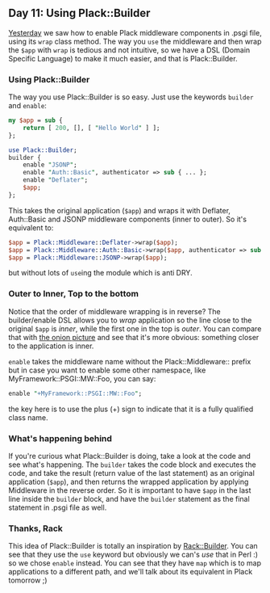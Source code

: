 ## Day 11: Using Plack::Builder

[Yesterday](http://advent.plackperl.org/2009/12/day-10-using-plack-middleware.html) we saw how to enable Plack middleware components in .psgi file, using its `wrap` class method. The way you `use` the middleware and then wrap the `$app` with `wrap` is tedious and not intuitive, so we have a DSL (Domain Specific Language) to make it much easier, and that is Plack::Builder.

### Using Plack::Builder

The way you use Plack::Builder is so easy. Just use the keywords `builder` and `enable`:

```perl
my $app = sub {
    return [ 200, [], [ "Hello World" ] ];
};

use Plack::Builder;
builder {
    enable "JSONP";
    enable "Auth::Basic", authenticator => sub { ... };
    enable "Deflater";
    $app;
};
```

This takes the original application (`$app`) and wraps it with Deflater, Auth::Basic and JSONP middleware components (inner to outer). So it's equivalent to:

```perl
$app = Plack::Middleware::Deflater->wrap($app);
$app = Plack::Middleware::Auth::Basic->wrap($app, authenticator => sub { });
$app = Plack::Middleware::JSONP->wrap($app);
```

but without lots of `use`ing the module which is anti DRY.

### Outer to Inner, Top to the bottom

Notice that the order of middleware wrapping is in reverse? The builder/enable DSL allows you to *wrap* application so the line close to the original `$app` is *inner*, while the first one in the top is *outer*. You can compare that with [the onion picture](http://pylonshq.com/docs/en/0.9.7/_images/pylons_as_onion.png) and see that it's more obvious: something closer to the application is inner.

`enable` takes the middleware name without the Plack::Middleware:: prefix but in case you want to enable some other namespace, like MyFramework::PSGI::MW::Foo, you can say:

```perl
enable "+MyFramework::PSGI::MW::Foo";
```

the key here is to use the plus (+) sign to indicate that it is a fully qualified class name.

### What's happening behind

If you're curious what Plack::Builder is doing, take a look at the code and see what's happening. The `builder` takes the code block and executes the code, and take the result (return value of the last statement) as an original application (`$app`), and then returns the wrapped application by applying Middleware in the reverse order. So it is important to have `$app` in the last line inside the `builder` block, and have the `builder` statement as the final statement in .psgi file as well.

### Thanks, Rack

This idea of Plack::Builder is totally an inspiration by [Rack::Builder](http://m.onkey.org/2008/11/18/ruby-on-rack-2-rack-builder). You can see that they use the `use` keyword but obviously we can's *use* that in Perl :) so we chose `enable` instead. You can see that they have `map` which is to map applications to a different path, and we'll talk about its equivalent in Plack tomorrow ;)
